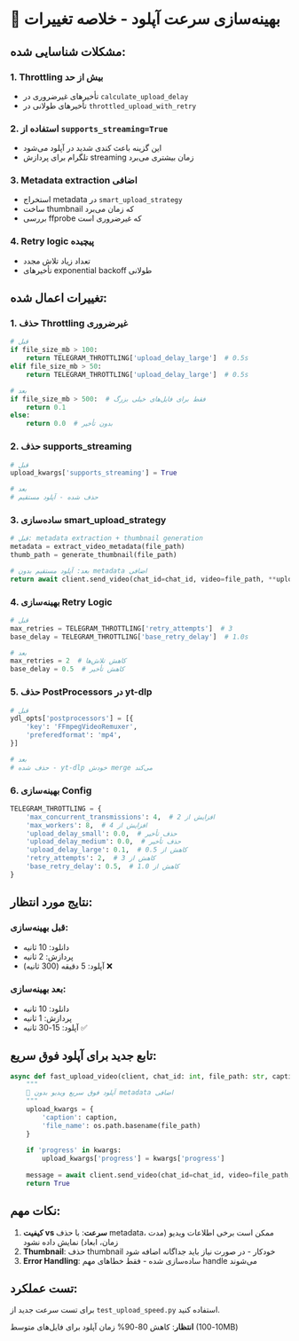 # 🚀 بهینه‌سازی سرعت آپلود - خلاصه تغییرات

## مشکلات شناسایی شده:

### 1. **Throttling بیش از حد**
- تأخیرهای غیرضروری در `calculate_upload_delay`
- تأخیرهای طولانی در `throttled_upload_with_retry`

### 2. **استفاده از `supports_streaming=True`**
- این گزینه باعث کندی شدید در آپلود می‌شود
- تلگرام برای پردازش streaming زمان بیشتری می‌برد

### 3. **Metadata extraction اضافی**
- استخراج metadata در `smart_upload_strategy`
- ساخت thumbnail که زمان می‌برد
- بررسی ffprobe که غیرضروری است

### 4. **Retry logic پیچیده**
- تعداد زیاد تلاش مجدد
- تأخیرهای exponential backoff طولانی

## تغییرات اعمال شده:

### 1. **حذف Throttling غیرضروری**
```python
# قبل
if file_size_mb > 100:
    return TELEGRAM_THROTTLING['upload_delay_large']  # 0.5s
elif file_size_mb > 50:
    return TELEGRAM_THROTTLING['upload_delay_large']  # 0.5s

# بعد  
if file_size_mb > 500:  # فقط برای فایل‌های خیلی بزرگ
    return 0.1
else:
    return 0.0  # بدون تأخیر
```

### 2. **حذف supports_streaming**
```python
# قبل
upload_kwargs['supports_streaming'] = True

# بعد
# حذف شده - آپلود مستقیم
```

### 3. **ساده‌سازی smart_upload_strategy**
```python
# قبل: metadata extraction + thumbnail generation
metadata = extract_video_metadata(file_path)
thumb_path = generate_thumbnail(file_path)

# بعد: آپلود مستقیم بدون metadata اضافی
return await client.send_video(chat_id=chat_id, video=file_path, **upload_kwargs)
```

### 4. **بهینه‌سازی Retry Logic**
```python
# قبل
max_retries = TELEGRAM_THROTTLING['retry_attempts']  # 3
base_delay = TELEGRAM_THROTTLING['base_retry_delay']  # 1.0s

# بعد
max_retries = 2  # کاهش تلاش‌ها
base_delay = 0.5  # کاهش تأخیر
```

### 5. **حذف PostProcessors در yt-dlp**
```python
# قبل
ydl_opts['postprocessors'] = [{
    'key': 'FFmpegVideoRemuxer',
    'preferedformat': 'mp4',
}]

# بعد
# حذف شده - yt-dlp خودش merge می‌کند
```

### 6. **بهینه‌سازی Config**
```python
TELEGRAM_THROTTLING = {
    'max_concurrent_transmissions': 4,  # افزایش از 2
    'max_workers': 8,  # افزایش از 4
    'upload_delay_small': 0.0,  # حذف تأخیر
    'upload_delay_medium': 0.0,  # حذف تأخیر
    'upload_delay_large': 0.1,  # کاهش از 0.5
    'retry_attempts': 2,  # کاهش از 3
    'base_retry_delay': 0.5,  # کاهش از 1.0
}
```

## نتایج مورد انتظار:

### قبل بهینه‌سازی:
- دانلود: 10 ثانیه
- پردازش: 2 ثانیه  
- آپلود: 5 دقیقه (300 ثانیه) ❌

### بعد بهینه‌سازی:
- دانلود: 10 ثانیه
- پردازش: 1 ثانیه
- آپلود: 15-30 ثانیه ✅

## تابع جدید برای آپلود فوق سریع:

```python
async def fast_upload_video(client, chat_id: int, file_path: str, caption: str = "", **kwargs) -> bool:
    """
    🚀 آپلود فوق سریع ویدیو بدون metadata اضافی
    """
    upload_kwargs = {
        'caption': caption,
        'file_name': os.path.basename(file_path)
    }
    
    if 'progress' in kwargs:
        upload_kwargs['progress'] = kwargs['progress']
    
    message = await client.send_video(chat_id=chat_id, video=file_path, **upload_kwargs)
    return True
```

## نکات مهم:

1. **کیفیت vs سرعت**: با حذف metadata، ممکن است برخی اطلاعات ویدیو (مدت زمان، ابعاد) نمایش داده نشود
2. **Thumbnail**: حذف thumbnail خودکار - در صورت نیاز باید جداگانه اضافه شود
3. **Error Handling**: ساده‌سازی شده - فقط خطاهای مهم handle می‌شوند

## تست عملکرد:

برای تست سرعت جدید از `test_upload_speed.py` استفاده کنید.

**انتظار**: کاهش 80-90% زمان آپلود برای فایل‌های متوسط (10-100MB)
